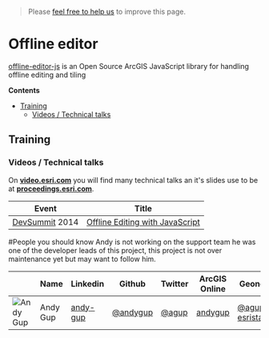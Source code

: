 > Please [feel free to help us](https://github.com/hhkaos/awesome-arcgis#contributions) to
improve this page.

# Offline editor
[offline-editor-js](https://github.com/Esri/offline-editor-js) is an Open Source ArcGIS JavaScript library for handling
offline editing and tiling

<!-- START doctoc generated TOC please keep comment here to allow auto update -->
<!-- DON'T EDIT THIS SECTION, INSTEAD RE-RUN doctoc TO UPDATE -->
**Contents**

- [Training](#training)
  - [Videos / Technical talks](#videos--technical-talks)

<!-- END doctoc generated TOC please keep comment here to allow auto update -->

## Training

### Videos / Technical talks
On [**video.esri.com**](http://video.esri.com/search/web-appbuilder) you will find many technical talks an it's slides use to be at [**proceedings.esri.com**](https://www.google.es/webhp?sourceid=chrome-instant&ion=1&espv=2&ie=UTF-8#q=site%3Aproceedings.esri.com%20appbuilder).

|Event|Title|
|---|---|
|[DevSummit](http://www.esri.com/events/devsummit) 2014|[Offline Editing with JavaScript](http://www.esri.com/videos/watch?videoid=3371&channelid=LegacyVideo&isLegacy=true&title=offline-editing-with-javascript)|

#People you should know
Andy is not working on the support team he was one of the developer leads of
this project, this project is not over maintenance yet but may want to follow him.

||Name|Linkedin|Github|Twitter|ArcGIS Online|Geonet|
|---|---|---|---|---|---|---|
|![Andy Gup](https://avatars1.githubusercontent.com/u/510440?v=3&s=50)|Andy Gup|[andy-gup](https://www.linkedin.com/in/andy-gup-0a865a)|[@andygup](https://github.com/andygup)|[@agup](https://twitter.com/agup)|[andygup](http://www.arcgis.com/home/search.html?q=owner:andygup)|[@agup-esristaff](https://geonet.esri.com/people/agup-esristaff)
